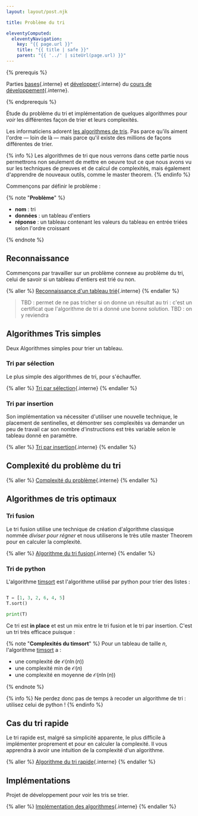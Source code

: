 ```yaml
---
layout: layout/post.njk

title: Problème du tri

eleventyComputed:
  eleventyNavigation:
    key: "{{ page.url }}"
    title: "{{ title | safe }}"
    parent: "{{ '../' | siteUrl(page.url) }}"
---
```


{% prerequis %}

Parties [bases](/cours/coder-et-développer/#bases){.interne} et [développer](/cours/coder-et-développer/#développer){.interne} du [cours de développement](/cours/coder-et-développer){.interne}.

{% endprerequis %}

Étude du problème du tri et implémentation de quelques algorithmes pour *voir* les différentes façon de trier et leurs complexités.

Les informaticiens adorent [les algorithmes de tris](https://fr.wikipedia.org/wiki/Algorithme_de_tri). Pas parce qu'ils aiment l'ordre — loin de là — mais parce qu'il existe des millions de façons différentes de trier.

{% info %}
Les algorithmes de tri que nous verrons dans cette partie nous permettrons non seulement de mettre en oeuvre tout ce que nous avons vu sur les techniques de preuves et de calcul de complexités, mais également d'apprendre de nouveaux outils, comme le master theorem.
{% endinfo %}

Commençons par définir le problème :

{% note "**Problème**" %}

- **nom** : tri
- **données** : un tableau d'entiers
- **réponse** : un tableau contenant les valeurs du tableau en entrée triées selon l'ordre croissant

{% endnote %}

## Reconnaissance

Commençons par travailler sur un problème connexe au problème du tri, celui de savoir si un tableau d'entiers est trié ou non.

{% aller %}
[Reconnaissance d'un tableau trié](./reconnaissance){.interne}
{% endaller %}

> TBD : permet de ne pas tricher si on donne un résultat au tri : c'est un certificat que l'algorithme de tri a donné une bonne solution. 
> TBD : on y reviendra

## Algorithmes Tris simples

Deux Algorithmes simples pour trier un tableau.

### Tri par sélection

Le plus simple des algorithmes de tri, pour s'échauffer.

{% aller %}
[Tri par sélection](./algorithme-sélection){.interne}
{% endaller %}

### Tri par insertion

Son implémentation va nécessiter d'utiliser une nouvelle technique, le placement de sentinelles, et démontrer ses complexités va demander un peu de travail car son nombre d'instructions est très variable selon le tableau donné en paramètre.

{% aller %}
[Tri par insertion](./algorithme-insertion){.interne}
{% endaller %}

## Complexité du problème du tri

{% aller %}
[Complexité du problème](./complexité-problème){.interne}
{% endaller %}

## Algorithmes de tris optimaux

### Tri fusion

Le tri fusion utilise une technique de création d'algorithme classique nommée *diviser pour régner* et nous utiliserons le très utile master Theorem pour en calculer la complexité.

{% aller %}
[Algorithme du tri fusion](./algorithme-fusion){.interne}
{% endaller %}

### Tri de python

L'algorithme [timsort](https://en.wikipedia.org/wiki/Timsort) est l'algorithme utilisé par python pour trier des listes :

```python

T = [1, 3, 2, 6, 4, 5]
T.sort()

print(T)

```

Ce tri est **in place** et est un mix entre le tri fusion et le tri par insertion. C'est un tri très efficace puisque :

{% note "**Complexités du timsort**" %}
Pour un tableau de taille $n$, l'algorithme [timsort](https://en.wikipedia.org/wiki/Timsort) a :

- une complexité de $\mathcal{O}(n\ln(n))$
- une complexité min de $\mathcal{O}(n)$
- une complexité en moyenne de $\mathcal{O}(n\ln(n))$

{% endnote %}

{% info %}
Ne perdez donc pas de temps à recoder un algorithme de tri : utilisez celui de python !
{% endinfo %}

## Cas du tri rapide

Le tri rapide est, malgré sa simplicité apparente, le plus difficile à implémenter proprement et pour en calculer la complexité. Il vous apprendra à avoir une intuition de la complexité d'un algorithme.

{% aller %}
[Algorithme du tri rapide](./algorithme-rapide){.interne}
{% endaller %}

## Implémentations

Projet de développement pour voir les tris se trier.

{% aller %}
[Implémentation des algorithmes](./implémentation-tris){.interne}
{% endaller %}
